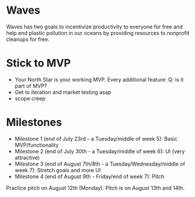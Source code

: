 # Waves
Waves has two goals to incentivize productivity to everyone for free and help end plastic pollution in our oceans by providing resources to nonprofit cleanups for free.

# Stick to MVP
- Your North Star is your working MVP. Every additional feature: Q: is it part of MVP?
- Get to iteration and market testing asap
- scope creep 

# Milestones
- Milestone 1 (end of July 23rd - a Tuesday/middle of week 5): Basic MVP/functionality
- Milestone 2 (end of July 30th - a Tuesday/middle of week 6): UI (very attractive)
- Milestone 3 (end of August 7th/8th - a Tuesday/Wednesday/middle of week 7): Stretch goals and more UI
- Milestone 4 (end of August 9th - Friday/end of week 7): Pitch

Practice pitch on August 12th (Monday). 
Pitch is on August 13th and 14th.

